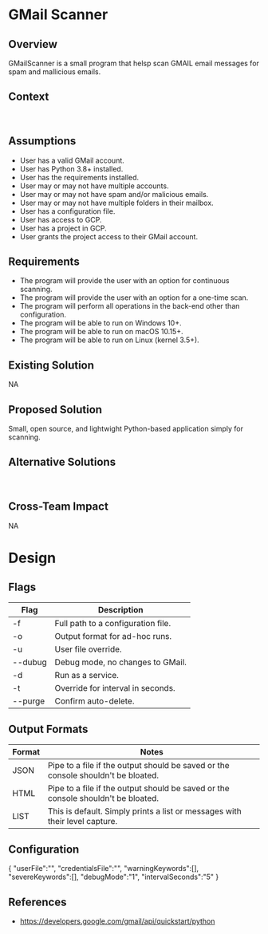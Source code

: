 # GMail Scanner

## Overview 
GMailScanner is a small program that helsp scan GMAIL email messages for spam and mallicious emails.
 
## Context
 
## Assumptions
* User has a valid GMail account.
* User has Python 3.8+ installed.
* User has the requirements installed.
* User may or may not have multiple accounts.
* User may or may not have spam and/or malicious emails.
* User may or may not have multiple folders in their mailbox.
* User has a configuration file.
* User has access to GCP.
* User has a project in GCP.
* User grants the project access to their GMail account.
 
## Requirements
* The program will provide the user with an option for continuous scanning.
* The program will provide the user with an option for a one-time scan.
* The program will perform all operations in the back-end other than configuration.
* The program will be able to run on Windows 10+.
* The program will be able to run on macOS 10.15+.
* The program will be able to run on Linux (kernel 3.5+).
 
## Existing Solution
NA

## Proposed Solution
Small, open source, and lightwight Python-based application simply for scanning.
 
## Alternative Solutions
 
## Cross-Team Impact
NA
 
# Design
## Flags
|Flag|Description|
|--|--|
|-f     | Full path to a configuration file.|
|-o     | Output format for ad-hoc runs.|
|-u     | User file override.|
|--dubug| Debug mode, no changes to GMail.|
|-d     | Run as a service.|
|-t     | Override for interval in seconds.|
|--purge| Confirm auto-delete.|

## Output Formats
|Format|Notes|
|--|--|
|JSON | Pipe to a file if the output should be saved or the console shouldn't be bloated.|
|HTML | Pipe to a file if the output should be saved or the console shouldn't be bloated.|
|LIST | This is default.  Simply prints a list or messages with their level capture.|

## Configuration
{ 
	"userFile":"", 
	"credentialsFile":"",
	"warningKeywords":[], 
	"severeKeywords":[], 
	"debugMode":"1",
	"intervalSeconds":"5"
}

## References
* https://developers.google.com/gmail/api/quickstart/python
